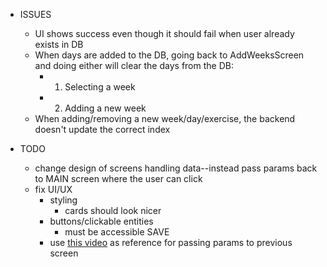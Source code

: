 - ISSUES
  - UI shows success even though it should fail when user already exists in DB
  - When days are added to the DB, going back to AddWeeksScreen and doing either will clear the days from the DB:
    - 1. Selecting a week
    - 2. Adding a new week
  - When adding/removing a new week/day/exercise, the backend doesn't update the correct index

- TODO
  - change design of screens handling data--instead pass params back to MAIN screen where the user can click
  - fix UI/UX
    - styling
      - cards should look nicer
    - buttons/clickable entities
      - must be accessible
  SAVE
    - use [this video](https://www.youtube.com/watch?v=LngU_qwAhQA) as reference for passing params to previous screen